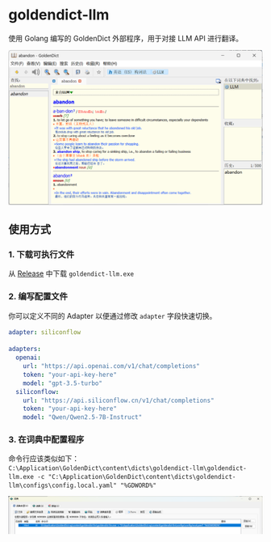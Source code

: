 # goldendict-llm

使用 Golang 编写的 GoldenDict 外部程序，用于对接 LLM API 进行翻译。

![](./resources/preview.png)

## 使用方式

### 1. 下载可执行文件

从 [Release](https://github.com/gitsang/goldendict-llm/releases/latest) 中下载 `goldendict-llm.exe`

### 2. 编写配置文件

你可以定义不同的 Adapter 以便通过修改 `adapter` 字段快速切换。

```yaml
adapter: siliconflow

adapters:
  openai:
    url: "https://api.openai.com/v1/chat/completions"
    token: "your-api-key-here"
    model: "gpt-3.5-turbo"
  siliconflow:
    url: "https://api.siliconflow.cn/v1/chat/completions"
    token: "your-api-key-here"
    model: "Qwen/Qwen2.5-7B-Instruct"
```

### 3. 在词典中配置程序

命令行应该类似如下：`C:\Application\GoldenDict\content\dicts\goldendict-llm\goldendict-llm.exe -c "C:\Application\GoldenDict\content\dicts\goldendict-llm\configs\config.local.yaml" "%GDWORD%"`

![](./resources/add-external-program.png)